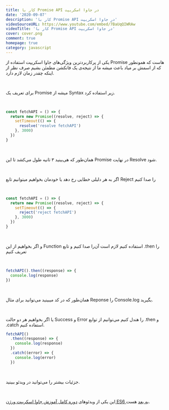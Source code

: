 ```yaml
---
title: کار با Promise API در جاوا اسکریپت
date: '2020-09-07'
description: 'کار با Promise API در جاوا اسکریپت'
videoSourceURL: https://www.youtube.com/embed/7BaUqQIWRAw
videoTitle: 'کار با Promise API در جاوا اسکریپت'
cover: cover.png
comment: true
homepage: true
category: javascript
---
```


یکی از پرکاربردترین ویژگی‌های جاوا اسکریپت استفاده از Promise هاست که همونطور که از اسمش بر میاد باعث میشه ما از نتیجه‌ی یک فانکشن مطمئن بشیم صرف نظر از اینکه چقدر زمان لازم دارد.

<br />

برای تعریف یک Promise میشه از Syntax زیر استفاده کرد.

<br />

```javascript
const fetchAPI = () => {
  return new Promise((resolve, reject) => {
    setTimeout(() => {
      resolve('resolve fetchAPI')
    }, 3000)
  })
}
```

<br />

همان‌طور که هی‌بینید ۳ ثانیه طول می‌کشد تا این Promise در نهایت Resolve شود.

<br />

اگر به هر دلیلی خطایی رخ دهد یا خودمان بخواهیم میتوانیم تابع Reject را صدا کنیم

<br />

```javascript
const fetchAPI = () => {
  return new Promise((resolve, reject) => {
    setTimeout(() => {
      reject('reject fetchAPI')
    }, 3000)
  })
}
```

<br />

و اگر بخواهیم از این Function استفاده کنیم لازم است آن‌را صدا کنیم و تابع .then را تعریف کنیم

<br />

```javascript
fetchAPI().then((response) => {
  console.log(response)
})
```

<br />

همان‌طور که در کد میبینید می‌توانید برای مثال Reponse را Console.log بگیرید.

<br />

یا اگر بخواهیم هر دو حالت Success و Error را هندل کنیم می‌توانیم از توابع .then و .catch استفاده کنیم.

```javascript
fetchAPI()
  .then((response) => {
    console.log(response)
  })
  .catch((error) => {
    console.log(error)
  })
```

<br />

جزئیات بیشتر را می‌توانید در ویدئو ببینید.

<br />

این یکی از ویدئو‌های
[دوره کامل آموزش جاوا اسکریپت ورژن ES6 به بعد](/es6-es7-etc-babel-webpack-javascript-course)
هست.
